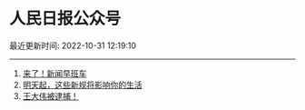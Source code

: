 # 人民日报公众号

最近更新时间: 2022-10-31 12:19:10

--- 
1. [来了！新闻早班车](https://mp.weixin.qq.com/s/YIqaWgs7Yz0xW_llzR6Xkw) 
2. [明天起，这些新规将影响你的生活](https://mp.weixin.qq.com/s/TqZTKKdShJFehNjcCfBgAQ) 
3. [王大伟被逮捕！](https://mp.weixin.qq.com/s/EKzYlM7mZOTQ-jXWyt1HIw) 
